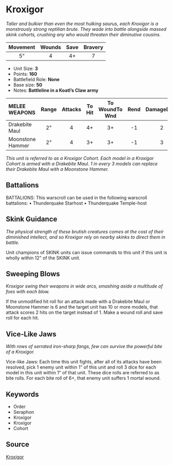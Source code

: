 # Kroxigor

_Taller and bulkier than even the most hulking saurus, each Kroxigor is a monstrously strong reptilian brute. They wade into battle alongside massed skink cohorts, crushing any who would threaten their diminutive cousins._


| Movement | Wounds | Save | Bravery |
|:--------:|:------:|:----:|:-------:|
| 5" | 4 | 4+ | 7 |

* Unit Size: **3**
* Points: **160**
* Battlefield Role: **None**
* Base size: **50**
* Notes: **Battleline in a Koatl’s Claw army**

| MELEE WEAPONS | Range | Attacks | To Hit | To WoundTo Wnd | Rend | DamageDmg |
|:---|:--:|:--:|:--:|:--:|:--:|:--:|
| Drakebite Maul | 2" | 4 | 4+ | 3+ | -1 | 2 |
| Moonstone Hammer | 2" | 4 | 3+ | 3+ | -1 | 3 |


_This unit is referred to as a Kroxigor Cohort. Each model in a Kroxigor Cohort is armed with a Drakebite Maul. 1 in every 3 models can replace their Drakebite Maul with a Moonstone Hammer._

## Battalions

BATTALIONS: This warscroll can be used in the following warscroll battalions: • Thunderquake Starhost • Thunderquake Temple-host

## Skink Guidance

_The physical strength of these brutish creatures comes at the cost of their diminished intellect, and so Kroxigor rely on nearby skinks to direct them in battle._

Unit champions of SKINK units can issue commands to this unit if this unit is wholly within 12" of the SKINK unit.

## Sweeping Blows

_Kroxigor swing their weapons in wide arcs, smashing aside a multitude of foes with each blow._

If the unmodified hit roll for an attack made with a Drakebite Maul or Moonstone Hammer is 6 and the target unit has 10 or more models, that attack scores 2 hits on the target instead of 1. Make a wound roll and save roll for each hit.

## Vice-Like Jaws

_With rows of serrated iron-sharp fangs, few can survive the powerful bite of a Kroxigor._

Vice-like Jaws: Each time this unit fights, after all of its attacks have been resolved, pick 1 enemy unit within 1" of this unit and roll 3 dice for each model in this unit within 1" of that unit. These dice rolls are referred to as bite rolls. For each bite roll of 6+, that enemy unit suffers 1 mortal wound.

## Keywords

* Order
* Seraphon
* Kroxigor
* Kroxigor
* Cohort


## Source

[Kroxigor](https://wahapedia.ru/aos3/factions/seraphon/Kroxigor)
